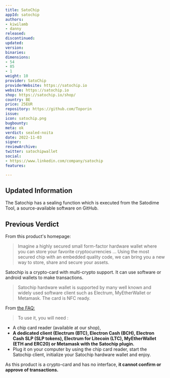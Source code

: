 ```yaml
---
title: SatoChip
appId: satochip
authors:
- kiwilamb
- danny
released: 
discontinued: 
updated: 
version: 
binaries: 
dimensions:
- 54
- 85
- 1
weight: 10
provider: SatoChip
providerWebsite: https://satochip.io
website: https://satochip.io
shop: https://satochip.io/shop/
country: BE
price: 25EUR
repository: https://github.com/Toporin
issue: 
icon: satochip.png
bugbounty: 
meta: ok
verdict: sealed-noita
date: 2022-11-03
signer: 
reviewArchive: 
twitter: satochipwallet
social:
- https://www.linkedin.com/company/satochip
features: 

---
```


## Updated Information

The Satochip has a sealing function which is executed from the Satodime Tool, a source-available software on GitHub.

## Previous Verdict

From this product's homepage:

> Imagine a highly secured small form-factor hardware wallet where you can store your favorite cryptocurrencies …
Using the most secured chip with an embedded quality code, we can bring you a new way to store, share and secure your assets.

Satochip is a crypto-card with multi-crypto support. It can use software or android wallets to make transactions.

> Satochip hardware wallet is supported by many well known and widely used software client such as Electrum, MyEtherWallet or Metamask. The card is NFC ready.

From [the FAQ:](https://satochip.io/faq/)

> To use it, you will need :
 - A chip card reader (available at our shop),
 - **A dedicated client (Electrum (BTC), Electron Cash (BCH), Electron Cash SLP (SLP tokens), Electrum for Litecoin (LTC), MyEtherWallet (ETH and ERC20) or Metamask with the Satochip plugin.**
 - Plug it on your computer by using the chip card reader, start the Satochip client, initialize your Satochip hardware wallet and enjoy.
 
As this product is a crypto-card and has no interface, **it cannot confirm or approve of transactions.**
